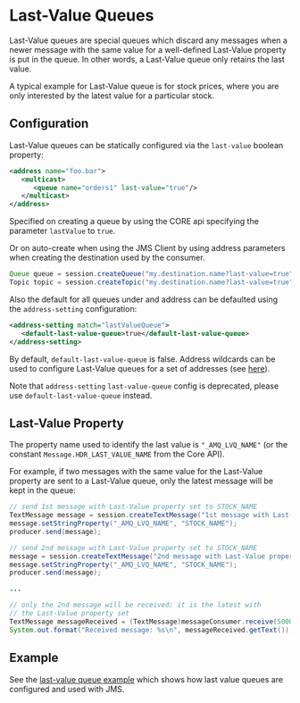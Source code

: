 # Last-Value Queues

Last-Value queues are special queues which discard any messages when a
newer message with the same value for a well-defined Last-Value property
is put in the queue. In other words, a Last-Value queue only retains the
last value.

A typical example for Last-Value queue is for stock prices, where you
are only interested by the latest value for a particular stock.

## Configuration

Last-Value queues can be statically configured via the `last-value` 
boolean property:

```xml
<address name="foo.bar">
   <multicast>
      <queue name="orders1" last-value="true"/>
   </multicast>
</address>
```

Specified on creating a queue by using the CORE api specifying the parameter 
`lastValue` to `true`. 

Or on auto-create when using the JMS Client by using address parameters when 
creating the destination used by the consumer.

```java
Queue queue = session.createQueue("my.destination.name?last-value=true");
Topic topic = session.createTopic("my.destination.name?last-value=true");
```

Also the default for all queues under and address can be defaulted using the 
`address-setting` configuration:

```xml
<address-setting match="lastValueQueue">
   <default-last-value-queue>true</default-last-value-queue>
</address-setting>
```

By default, `default-last-value-queue` is false. 
Address wildcards can be used to configure Last-Value queues 
for a set of addresses (see [here](wildcard-syntax.md)).

Note that `address-setting` `last-value-queue` config is deprecated, please use
`default-last-value-queue` instead.

## Last-Value Property

The property name used to identify the last value is `"_AMQ_LVQ_NAME"`
(or the constant `Message.HDR_LAST_VALUE_NAME` from the Core API).

For example, if two messages with the same value for the Last-Value
property are sent to a Last-Value queue, only the latest message will be
kept in the queue:

```java
// send 1st message with Last-Value property set to STOCK_NAME
TextMessage message = session.createTextMessage("1st message with Last-Value property set");
message.setStringProperty("_AMQ_LVQ_NAME", "STOCK_NAME");
producer.send(message);

// send 2nd message with Last-Value property set to STOCK_NAME
message = session.createTextMessage("2nd message with Last-Value property set");
message.setStringProperty("_AMQ_LVQ_NAME", "STOCK_NAME");
producer.send(message);

...

// only the 2nd message will be received: it is the latest with
// the Last-Value property set
TextMessage messageReceived = (TextMessage)messageConsumer.receive(5000);
System.out.format("Received message: %s\n", messageReceived.getText());
```

## Example

See the [last-value queue example](examples.md#last-value-queue) which shows 
how last value queues are configured and used with JMS.

